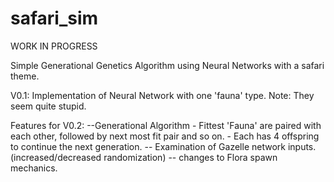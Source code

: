 # safari_sim
WORK IN PROGRESS

Simple Generational Genetics Algorithm using Neural Networks with a safari theme.

V0.1:
  Implementation of Neural Network with one 'fauna' type.
  Note: They seem quite stupid.
  
  Features for V0.2:
   --Generational Algorithm
      - Fittest 'Fauna' are paired with each other, followed by next most fit pair and so on.
      - Each has 4 offspring to continue the next generation.
   -- Examination of Gazelle network inputs. (increased/decreased randomization)
   -- changes to Flora spawn mechanics.
